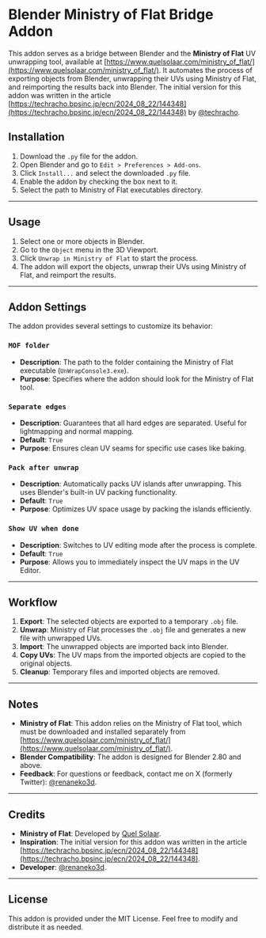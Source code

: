 # Blender Ministry of Flat Bridge Addon

This addon serves as a bridge between Blender and the **Ministry of Flat** UV unwrapping tool, available at [https://www.quelsolaar.com/ministry_of_flat/](https://www.quelsolaar.com/ministry_of_flat/). It automates the process of exporting objects from Blender, unwrapping their UVs using Ministry of Flat, and reimporting the results back into Blender. The initial version for this addon was written in the article [https://techracho.bpsinc.jp/ecn/2024_08_22/144348](https://techracho.bpsinc.jp/ecn/2024_08_22/144348) by [@techracho](https://x.com/techracho). 

## Installation

1. Download the `.py` file for the addon.
2. Open Blender and go to `Edit > Preferences > Add-ons`.
3. Click `Install...` and select the downloaded `.py` file.
4. Enable the addon by checking the box next to it.
5. Select the path to Ministry of Flat executables directory.

---

## Usage

1. Select one or more objects in Blender.
2. Go to the `Object` menu in the 3D Viewport.
3. Click `Unwrap in Ministry of Flat` to start the process.
4. The addon will export the objects, unwrap their UVs using Ministry of Flat, and reimport the results.

---

## Addon Settings

The addon provides several settings to customize its behavior:

### `MOF folder`
- **Description**: The path to the folder containing the Ministry of Flat executable (`UnWrapConsole3.exe`).
- **Purpose**: Specifies where the addon should look for the Ministry of Flat tool.

### `Separate edges`
- **Description**: Guarantees that all hard edges are separated. Useful for lightmapping and normal mapping.
- **Default**: `True`
- **Purpose**: Ensures clean UV seams for specific use cases like baking.

### `Pack after unwrap`
- **Description**: Automatically packs UV islands after unwrapping. This uses Blender's built-in UV packing functionality.
- **Default**: `True`
- **Purpose**: Optimizes UV space usage by packing the islands efficiently.

### `Show UV when done`
- **Description**: Switches to UV editing mode after the process is complete.
- **Default**: `True`
- **Purpose**: Allows you to immediately inspect the UV maps in the UV Editor.

---

## Workflow

1. **Export**: The selected objects are exported to a temporary `.obj` file.
2. **Unwrap**: Ministry of Flat processes the `.obj` file and generates a new file with unwrapped UVs.
3. **Import**: The unwrapped objects are imported back into Blender.
4. **Copy UVs**: The UV maps from the imported objects are copied to the original objects.
5. **Cleanup**: Temporary files and imported objects are removed.

---

## Notes

- **Ministry of Flat**: This addon relies on the Ministry of Flat tool, which must be downloaded and installed separately from [https://www.quelsolaar.com/ministry_of_flat/](https://www.quelsolaar.com/ministry_of_flat/).
- **Blender Compatibility**: The addon is designed for Blender 2.80 and above.
- **Feedback**: For questions or feedback, contact me on X (formerly Twitter): [@renaneko3d](https://x.com/renaneko3d).

---

## Credits

- **Ministry of Flat**: Developed by [Quel Solaar](https://www.quelsolaar.com/).
- **Inspiration**: The initial version for this addon was written in the article [https://techracho.bpsinc.jp/ecn/2024_08_22/144348](https://techracho.bpsinc.jp/ecn/2024_08_22/144348).
- **Developer**: [@renaneko3d](https://x.com/renaneko3d).

---

## License

This addon is provided under the MIT License. Feel free to modify and distribute it as needed.
